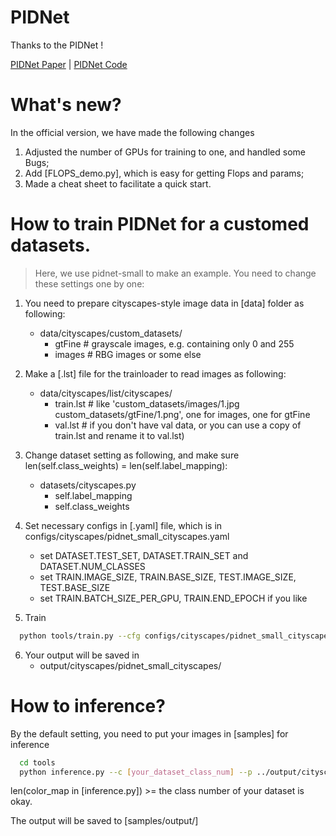 # PIDNet
Thanks to the PIDNet !

[PIDNet Paper](https://arxiv.org/pdf/2206.02066v2.pdf) | 
[PIDNet Code](https://github.com/XuJiacong/PIDNet)


# What's new?
In the official version, we have made the following changes
1. Adjusted the number of GPUs for training to one, and handled some Bugs;
2. Add [FLOPS_demo.py], which is easy for getting Flops and params;
3. Made a cheat sheet to facilitate a quick start.


# How to train PIDNet for a customed datasets.

> Here, we use pidnet-small to make an example. You need to change these settings one by one:

1. You need to prepare cityscapes-style image data in [data] folder as following:
    - data/cityscapes/custom_datasets/
        - gtFine    # grayscale images, e.g. containing only 0 and 255
        - images    # RBG images or some else
2. Make a [.lst] file for the trainloader to read images as following:
    - data/cityscapes/list/cityscapes/
        - train.lst   # like 'custom_datasets/images/1.jpg custom_datasets/gtFine/1.png', one for images, one for gtFine
        - val.lst     # if you don't have val data, or you can use a copy of train.lst and rename it to val.lst)

3. Change dataset setting as following, and make sure len(self.class_weights) = len(self.label_mapping):
    - datasets/cityscapes.py
        - self.label_mapping
        - self.class_weights

4. Set necessary configs in [.yaml] file, which is in configs/cityscapes/pidnet_small_cityscapes.yaml
    - set DATASET.TEST_SET, DATASET.TRAIN_SET and DATASET.NUM_CLASSES
    - set TRAIN.IMAGE_SIZE, TRAIN.BASE_SIZE, TEST.IMAGE_SIZE, TEST.BASE_SIZE
    - set TRAIN.BATCH_SIZE_PER_GPU, TRAIN.END_EPOCH if you like

5. Train
  ````bash
    python tools/train.py --cfg configs/cityscapes/pidnet_small_cityscapes.yaml
  ````
  
6. Your output will be saved in
    - output/cityscapes/pidnet_small_cityscapes/

# How to inference?
By the default setting, you need to put your images in [samples] for inference
  ````bash
    cd tools
    python inference.py --c [your_dataset_class_num] --p ../output/cityscapes/pidnet_small_cityscapes/checkpoint.pth.tar
  ````

len(color_map in [inference.py]) >= the class number of your dataset is okay.

The output will be saved to [samples/output/]
